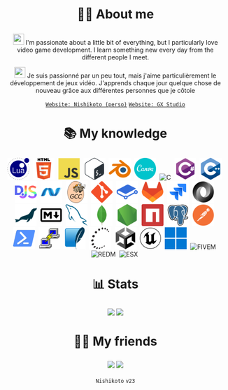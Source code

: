 # <p align="center">👱🏼 About me</p>

<p align="center"><img src="https://upload.wikimedia.org/wikipedia/commons/thumb/a/a4/Flag_of_the_United_States.svg/2560px-Flag_of_the_United_States.svg.png" height="25px" width="25px"> I'm passionate about a little bit of everything, but I particularly love video game development. I learn something new every day from the different people I meet.</p>
<p align="center"><img src="https://media.cdnws.com/_i/4335/290/359/92/drapeau-france-2.png" height="25px" width="25px"> Je suis passionné par un peu tout, mais j'aime particulièrement le développement de jeux vidéo. J'apprends chaque jour quelque chose de nouveau grâce aux différentes personnes que je côtoie</p>

<div align="center">

  <a href="https://nishikoto.fr" class="button" target="_blank">`Website: Nishikoto (perso)`</a>
  <a href="https://wearedevs.fr" class="button" target="_blank">`Website: GX Studio`</a>
  
</div>

# <p align="center">📚 My knowledge</p>

<div align="center">

  <img src="https://github.com/devicons/devicon/blob/master/icons/lua/lua-original.svg" title="LUA" alt="Lua" width="50" height="50"/>&nbsp;
  <img src="https://github.com/devicons/devicon/blob/master/icons/html5/html5-original-wordmark.svg" title="HTML5" alt="HTML5" width="50" height="50"/>&nbsp;
  <img src="https://github.com/devicons/devicon/blob/master/icons/javascript/javascript-original.svg" title="JAVASCRIPT" alt="JAVASCRIPT" width="50" height="50"/>&nbsp; 
  <img src="https://github.com/devicons/devicon/blob/master/icons/bash/bash-plain.svg" title="BASH" alt="BASH" width="50" height="50"/>&nbsp;
  <img src="https://github.com/devicons/devicon/blob/master/icons/blender/blender-original.svg" title="BLENDER" alt="BLENDER" width="50" height="50"/>&nbsp;
  <img src="https://github.com/devicons/devicon/blob/master/icons/canva/canva-original.svg" title="CANVA" alt="CANVA" width="50" height="50"/>&nbsp;
  <img src="https://img.icons8.com/?size=100&id=40670&format=png&color=000000" title="C" alt="C" width="55" height="55"/>&nbsp;
  <img src="https://github.com/devicons/devicon/blob/master/icons/csharp/csharp-original.svg" title="CSHARP" alt="CSHARP" width="50" height="50"/>&nbsp;
  <img src="https://github.com/devicons/devicon/blob/master/icons/cplusplus/cplusplus-original.svg" title="CPP" alt="CPP" width="50" height="50"/>&nbsp;
  <img src="https://github.com/devicons/devicon/blob/master/icons/discordjs/discordjs-original.svg" title="DJS" alt="DJS" width="50" height="50"/>&nbsp;
  <img src="https://github.com/devicons/devicon/blob/master/icons/dot-net/dot-net-original.svg" title="MDOTNET" alt="MDOTNET" width="50" height="50"/>&nbsp;
  <img src="https://github.com/devicons/devicon/blob/master/icons/gcc/gcc-original.svg" title="GCC" alt="GCC" width="50" height="50"/>&nbsp;
  <img src="https://github.com/devicons/devicon/blob/master/icons/git/git-original.svg" title="GIT" alt="GIT" width="50" height="50"/>&nbsp;
  <img src="https://github.com/devicons/devicon/blob/master/icons/gitbook/gitbook-original.svg" title="GITBOOK" alt="GITBOOK" width="50" height="50"/>&nbsp;
  <img src="https://github.com/devicons/devicon/blob/master/icons/gitlab/gitlab-original.svg" title="GITLAB" alt="GITLAB" width="50" height="50"/>&nbsp;
  <img src="https://github.com/devicons/devicon/blob/master/icons/jira/jira-original.svg" title="JIRA" alt="JIRA" width="50" height="50"/>&nbsp;
  <img src="https://github.com/devicons/devicon/blob/master/icons/json/json-original.svg" title="JSON" alt="JSON" width="50" height="50"/>&nbsp;
  <img src="https://github.com/devicons/devicon/blob/master/icons/mariadb/mariadb-original.svg" title="MARIADB" alt="MARIADB" width="50" height="50"/>&nbsp;
  <img src="https://github.com/devicons/devicon/blob/master/icons/markdown/markdown-original.svg" title="MARKDOWN" alt="MARKDOWN" width="50" height="50"/>&nbsp;
  <img src="https://github.com/devicons/devicon/blob/master/icons/mysql/mysql-original.svg" title="MYSQL" alt="MYSQL" width="50" height="50"/>&nbsp;
  <img src="https://github.com/devicons/devicon/blob/master/icons/mongodb/mongodb-original.svg" title="MONGODB" alt="MONGODB" width="50" height="50"/>&nbsp;
  <img src="https://github.com/devicons/devicon/blob/master/icons/nodejs/nodejs-original.svg" title="NODEJS" alt="NODEJS" width="50" height="50"/>&nbsp;
  <img src="https://github.com/devicons/devicon/blob/master/icons/npm/npm-original.svg" title="NPM" alt="NPM" width="50" height="50"/>&nbsp;
  <img src="https://github.com/devicons/devicon/blob/master/icons/postgresql/postgresql-original.svg" title="POSTGRESQL" alt="POSTGRESQL" width="50" height="50"/>&nbsp;
  <img src="https://github.com/devicons/devicon/blob/master/icons/postman/postman-original.svg" title="POSTMAN" alt="POSTMAN" width="50" height="50"/>&nbsp;
  <img src="https://github.com/devicons/devicon/blob/master/icons/powershell/powershell-original.svg" title="POWERSHELL" alt="POWERSHELL" width="50" height="50"/>&nbsp;
  <img src="https://github.com/devicons/devicon/blob/master/icons/putty/putty-original.svg" title="PUTTY" alt="PUTTY" width="50" height="50"/>&nbsp;
  <img src="https://github.com/devicons/devicon/blob/master/icons/sqlite/sqlite-original.svg" title="SQLITE" alt="SQLITE" width="50" height="50"/>&nbsp;
  <img src="https://github.com/devicons/devicon/blob/master/icons/ssh/ssh-original.svg" title="SSH" alt="SSH" width="50" height="50"/>&nbsp;
  <img src="https://github.com/devicons/devicon/blob/master/icons/unity/unity-original.svg" title="UNITY" alt="UNITY" width="50" height="50"/>&nbsp;
  <img src="https://github.com/devicons/devicon/blob/master/icons/unrealengine/unrealengine-original.svg" title="UE" alt="UE" width="50" height="50"/>&nbsp;
  <img src="https://github.com/devicons/devicon/blob/master/icons/windows11/windows11-original.svg" title="WIN11" alt="WIN11" width="50" height="50"/>&nbsp;
  <img src="https://imag.malavida.com/mvimgbig/download-fs/fivem-34014-0.jpg" title="FIVEM" alt="FIVEM" width="50" height="50"/>&nbsp;
  <img src="https://yorkhost.fr/images/redm.webp" title="REDM" alt="REDM" width="50" height="50"/>&nbsp;
  <img src="https://avatars.githubusercontent.com/u/30593074?s=200&v=4" title="ESX" alt="ESX" width="50" height="50"/>&nbsp;
  
</div>

# <p align="center">📊 Stats</p>

<p align="center">
    <img 
      height="150em"
      src="https://github-readme-stats.vercel.app/api?username=Nishikoto&count_private=true&show_icons=true&theme=transparent"
    />
    <img 
      height="150em"
      src="https://github-readme-stats.vercel.app/api/top-langs/?username=Nishikoto&theme=transparent&layout=compact"
    />
</p>

# <p align="center">🫅🏼 My friends</p>

<h3 align="center"> 
  <a href="https://github.com/JustGodWork"><img src="https://avatars.githubusercontent.com/u/85418813?v=4"/ width="80"></a>
  <a href="https://github.com/EvanAddDev"><img src="https://avatars.githubusercontent.com/u/127199166?v=4"/ width="80"></a>
</h3>

<div align="center">

  `Nishikoto` `v23`
  
</div>
